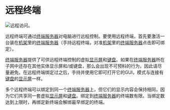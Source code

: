 # 远程终端

![远程访问。](oredict:oc:terminal)

远程终端可通过[终端服务器](terminalServer.md)对电脑进行远程控制。要使用远程终端，首先要激活一台装在[机架](../block/rack.md)里的[终端服务器](terminalServer.md)（手持远程终端，对准[机架](../block/rack.md)里的[终端服务器](terminalServer.md)点击即可绑定）。

[终端服务器](terminalServer.md)提供了可供远程终端控制的虚拟[显示屏](../block/screen1.md)和[键盘](../block/keyboard.md)。如果在[终端服务器](terminalServer.md)所在子网中还存在其他实体显示屏和/或键盘，那么会出现不可预料的行为，因此请尽量避免。在远程终端绑定过之后，手持并使用它即可打开它的GUI，模式与连接有[键盘](../block/keyboard.md)的[显示屏](../block/screen1.md)一样。

多个远程终端可以绑定到同一个[终端服务器](terminalServer.md)上，但它们的显示内容会保持相同，因为它们共享同一套虚拟[显示屏](../block/screen1.md)和[键盘](../block/keyboard.md)。绑定到[终端服务器](terminalServer.md)的终端数有限。当绑定数达到上限时，再绑定新终端会解绑最早绑定的终端。
